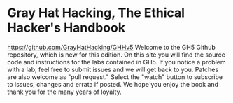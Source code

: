 # Gray Hat Hacking, The Ethical Hacker's Handbook
https://github.com/GrayHatHacking/GHHv5
Welcome to the GH5 Github repository, which is new for this edition.  On this site you will find the source code and instructions for the labs contained in GH5.  If you notice a problem with a lab, feel free to submit issues and we will get back to you. Patches are also welcome as "pull request." Select the "watch" button to subscribe to issues, changes and errata if posted.  We hope you enjoy the book and thank you for the many years of loyalty.  
